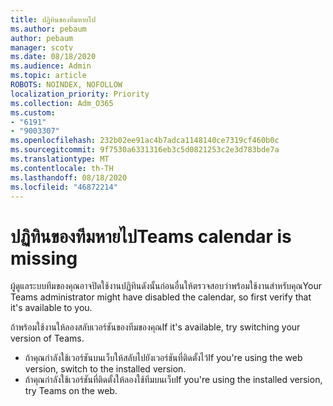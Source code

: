 ```yaml
---
title: ปฏิทินของทีมหายไป
ms.author: pebaum
author: pebaum
manager: scotv
ms.date: 08/18/2020
ms.audience: Admin
ms.topic: article
ROBOTS: NOINDEX, NOFOLLOW
localization_priority: Priority
ms.collection: Adm_O365
ms.custom:
- "6191"
- "9003307"
ms.openlocfilehash: 232b02ee91ac4b7adca1148140ce7319cf460b0c
ms.sourcegitcommit: 9f7530a6331316eb3c5d0821253c2e3d783bde7a
ms.translationtype: MT
ms.contentlocale: th-TH
ms.lasthandoff: 08/18/2020
ms.locfileid: "46872214"
---
```

# <a name="teams-calendar-is-missing"></a><span data-ttu-id="8a3b1-102">ปฏิทินของทีมหายไป</span><span class="sxs-lookup"><span data-stu-id="8a3b1-102">Teams calendar is missing</span></span>

<span data-ttu-id="8a3b1-103">ผู้ดูแลระบบทีมของคุณอาจปิดใช้งานปฏิทินดังนั้นก่อนอื่นให้ตรวจสอบว่าพร้อมใช้งานสำหรับคุณ</span><span class="sxs-lookup"><span data-stu-id="8a3b1-103">Your Teams administrator might have disabled the calendar, so first verify that it's available to you.</span></span>

<span data-ttu-id="8a3b1-104">ถ้าพร้อมใช้งานให้ลองสลับเวอร์ชันของทีมของคุณ</span><span class="sxs-lookup"><span data-stu-id="8a3b1-104">If it's available, try switching your version of Teams.</span></span>

- <span data-ttu-id="8a3b1-105">ถ้าคุณกำลังใช้เวอร์ชันบนเว็บให้สลับไปยังเวอร์ชันที่ติดตั้งไว้</span><span class="sxs-lookup"><span data-stu-id="8a3b1-105">If you're using the web version, switch to the installed version.</span></span>
- <span data-ttu-id="8a3b1-106">ถ้าคุณกำลังใช้เวอร์ชันที่ติดตั้งให้ลองใช้ทีมบนเว็บ</span><span class="sxs-lookup"><span data-stu-id="8a3b1-106">If you're using the installed version, try Teams on the web.</span></span>